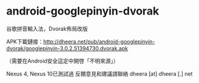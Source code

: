 android-googlepinyin-dvorak
===========================

谷歌拼音輸入法，Dvorak佈局改版

APK下載鏈接：http://dheera.net/pub/android-googlepinyin-dvorak/googlepinyin-3.0.2.51394730.dvorak.apk

（需要在Android安全這定中開啓「不明來源」）

Nexus 4, Nexus 10已測試過
反饋意見和建議請聯絡 dheera [at] dheera [.] net
